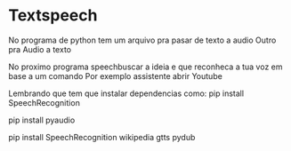 # Textspeech
No programa de python tem um arquivo pra  pasar de texto a audio Outro pra Audio a texto 

No proximo programa speechbuscar a ideia e que reconheca a tua voz em base a um comando 
Por exemplo assistente abrir Youtube

Lembrando que tem que instalar dependencias como:
pip install SpeechRecognition


pip install pyaudio


pip install SpeechRecognition  wikipedia gtts pydub


